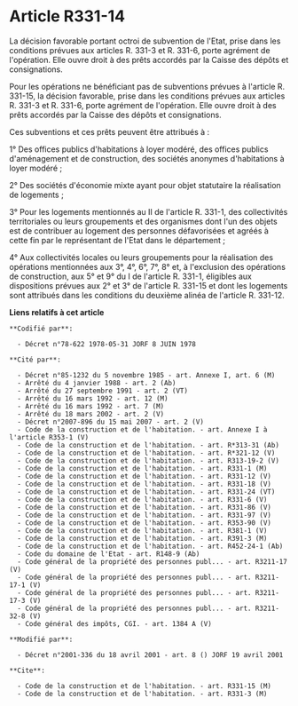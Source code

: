 # Article R331-14

La décision favorable portant octroi de subvention de l'Etat, prise dans les conditions prévues aux articles R. 331-3 et R.
331-6, porte agrément de l'opération. Elle ouvre droit à des prêts accordés par la Caisse des dépôts et consignations.

Pour les opérations ne bénéficiant pas de subventions prévues à l'article R. 331-15, la décision favorable, prise dans les
conditions prévues aux articles R. 331-3 et R. 331-6, porte agrément de l'opération. Elle ouvre droit à des prêts accordés
par la Caisse des dépôts et consignations.

Ces subventions et ces prêts peuvent être attribués à :

1° Des offices publics d'habitations à loyer modéré, des offices publics d'aménagement et de construction, des sociétés
anonymes d'habitations à loyer modéré ;

2° Des sociétés d'économie mixte ayant pour objet statutaire la réalisation de logements ;

3° Pour les logements mentionnés au II de l'article R. 331-1, des collectivités territoriales ou leurs groupements et des
organismes dont l'un des objets est de contribuer au logement des personnes défavorisées et agréés à cette fin par le
représentant de l'Etat dans le département ;

4° Aux collectivités locales ou leurs groupements pour la réalisation des opérations mentionnées aux 3°, 4°, 6°, 7°, 8° et, à
l'exclusion des opérations de construction, aux 5° et 9° du I de l'article R. 331-1, éligibles aux dispositions prévues aux
2° et 3° de l'article R. 331-15 et dont les logements sont attribués dans les conditions du deuxième alinéa de l'article R.
331-12.

**Liens relatifs à cet article**

	**Codifié par**:

	  - Décret n°78-622 1978-05-31 JORF 8 JUIN 1978

	**Cité par**:

	  - Décret n°85-1232 du 5 novembre 1985 - art. Annexe I, art. 6 (M)
	  - Arrêté du 4 janvier 1988 - art. 2 (Ab)
	  - Arrêté du 27 septembre 1991 - art. 2 (VT)
	  - Arrêté du 16 mars 1992 - art. 12 (M)
	  - Arrêté du 16 mars 1992 - art. 7 (M)
	  - Arrêté du 18 mars 2002 - art. 2 (V)
	  - Décret n°2007-896 du 15 mai 2007 - art. 2 (V)
	  - Code de la construction et de l'habitation. - art. Annexe I à l'article R353-1 (V)
	  - Code de la construction et de l'habitation. - art. R*313-31 (Ab)
	  - Code de la construction et de l'habitation. - art. R*321-12 (V)
	  - Code de la construction et de l'habitation. - art. R313-19-2 (V)
	  - Code de la construction et de l'habitation. - art. R331-1 (M)
	  - Code de la construction et de l'habitation. - art. R331-12 (V)
	  - Code de la construction et de l'habitation. - art. R331-18 (V)
	  - Code de la construction et de l'habitation. - art. R331-24 (VT)
	  - Code de la construction et de l'habitation. - art. R331-6 (V)
	  - Code de la construction et de l'habitation. - art. R331-86 (V)
	  - Code de la construction et de l'habitation. - art. R331-97 (V)
	  - Code de la construction et de l'habitation. - art. R353-90 (V)
	  - Code de la construction et de l'habitation. - art. R381-1 (V)
	  - Code de la construction et de l'habitation. - art. R391-3 (M)
	  - Code de la construction et de l'habitation. - art. R452-24-1 (Ab)
	  - Code du domaine de l'Etat - art. R148-9 (Ab)
	  - Code général de la propriété des personnes publ... - art. R3211-17 (V)
	  - Code général de la propriété des personnes publ... - art. R3211-17-1 (V)
	  - Code général de la propriété des personnes publ... - art. R3211-17-3 (V)
	  - Code général de la propriété des personnes publ... - art. R3211-32-8 (V)
	  - Code général des impôts, CGI. - art. 1384 A (V)

	**Modifié par**:

	  - Décret n°2001-336 du 18 avril 2001 - art. 8 () JORF 19 avril 2001

	**Cite**:

	  - Code de la construction et de l'habitation. - art. R331-15 (M)
	  - Code de la construction et de l'habitation. - art. R331-3 (M)
